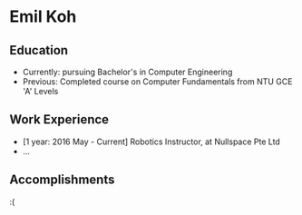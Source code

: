 # Emil Koh

## Education

* Currently: pursuing Bachelor's in Computer Engineering
* Previous: Completed course on Computer Fundamentals from NTU
			GCE 'A' Levels

## Work Experience

* [1 year: 2016 May - Current] Robotics Instructor, at Nullspace Pte Ltd
* ...

## Accomplishments

:(